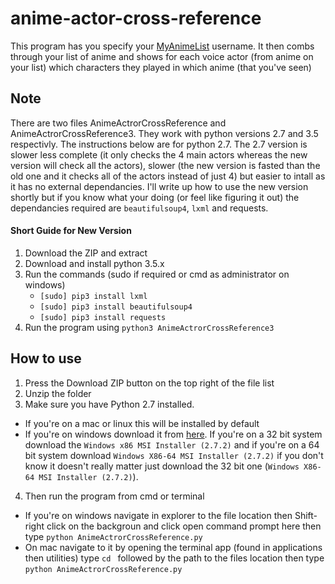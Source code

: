 # anime-actor-cross-reference
This program has you specify your [MyAnimeList](myanimelist.net) username. It then combs through your list of anime and shows for each voice actor (from anime on your list) which characters they played in which anime (that you've seen)

## Note
There are two files AnimeActrorCrossReference and AnimeActrorCrossReference3. They work with python versions 2.7 and 3.5 respectivly. The instructions below are for python 2.7. The 2.7 version is slower less complete (it only checks the 4 main actors whereas the new version will check all the actors), slower (the new version is fasted than the old one and it checks all of the actors instead of just 4) but easier to intall as it has no external dependancies. I'll write up how to use the new version shortly but if you know what your doing (or feel like figuring it out) the dependancies required are `beautifulsoup4`, `lxml` and requests.

#### Short Guide for New Version
1. Download the ZIP and extract
2. Download and install python 3.5.x
3. Run the commands (sudo if required or cmd as administrator on windows)
    * `[sudo] pip3 install lxml`
    * `[sudo] pip3 install beautifulsoup4`
    * `[sudo] pip3 install requests`
4. Run the program using `python3 AnimeActrorCrossReference3`

## How to use
1. Press the Download ZIP button on the top right of the file list
2. Unzip the folder
3. Make sure you have Python 2.7 installed.
  * If you're on a mac or linux this will be installed by default
  * If you're on windows download it from [here](https://www.python.org/download/releases/2.7.2/). If you're on a 32 bit system download the `Windows x86 MSI Installer (2.7.2)` and if you're on a 64 bit system download `Windows X86-64 MSI Installer (2.7.2)` if you don't know it doesn't really matter just download the 32 bit one (`Windows X86-64 MSI Installer (2.7.2)`).
4. Then run the program from cmd or terminal
  * If you're on windows navigate in explorer to the file location then Shift-right click on the backgroun and click open command prompt here then type `python AnimeActrorCrossReference.py`
  * On mac navigate to it by opening the terminal app (found in applications then utilities) type `cd ` followed by the path to the files location then type `python AnimeActrorCrossReference.py`
